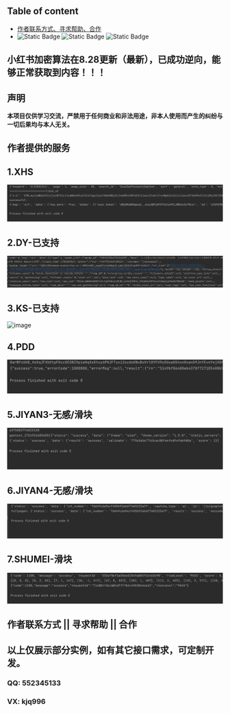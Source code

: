 ## Table of content  

- [作者联系方式、寻求帮助、合作](#作者联系方式--寻求帮助--合作)
- 
  ![Static Badge](https://img.shields.io/badge/GitHub-blue?logo=GitHub&labelColor=black)
  ![Static Badge](https://img.shields.io/badge/author-3.7/3.8-blue?logo=Python&label=python&labelColor=black)
  ![Static Badge](https://img.shields.io/badge/Node.js-v18.16.1-blue?logo=Node.js&labelColor=black)
## 小红书加密算法在8.28更新（最新），已成功逆向，能够正常获取到内容！！！
## 声明
**本项目仅供学习交流，严禁用于任何商业和非法用途，非本人使用而产生的纠纷与一切后果均与本人无关。**
 
 
## 作者提供的服务
  
## 1.XHS
<img alt="image" src="./img/xhs.png"/> 

## 2.DY-已支持  
<img alt="image" src="./img/douyin.png"/>  

## 3.KS-已支持 
<img alt="image" src=""/>  

## 4.PDD 
<img alt="image" src="./img/pdd.png"/> 

## 5.JIYAN3-无感/滑块   
<img alt="image" src="./img/geet-full.png"/>

## 6.JIYAN4-无感/滑块 
<img alt="image" src="./img/geet4-full.png"/> 

## 7.SHUMEI-滑块 
<img alt="image" src="./img/shumei-slide.png"/>


## 作者联系方式 || 寻求帮助 || 合作   
## 以上仅展示部分实例，如有其它接口需求，可定制开发。  
### QQ: 552345133
### VX: kjq996
